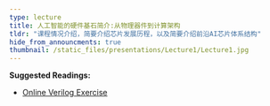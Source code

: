 ```yaml
---
type: lecture
title: 人工智能的硬件基石简介:从物理器件到计算架构
tldr: "课程情况介绍，简要介绍芯片发展历程，以及简要介绍前沿AI芯片体系结构"
hide_from_announcments: true
thumbnail: /static_files/presentations/Lecture1/Lecture1.jpg
---
```

**Suggested Readings:**
- [Online Verilog Exercise](http://hdlbits.com)
